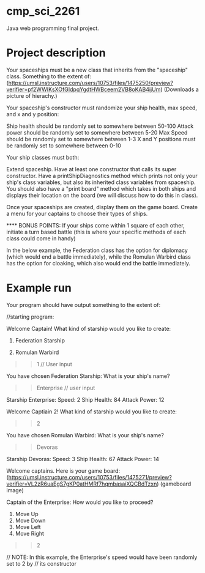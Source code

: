 # cmp_sci_2261
Java web programming final project.

# Project description
Your spaceships must be a new class that inherits from the "spaceship" class. Something to the extent of:
(https://umsl.instructure.com/users/10753/files/1475250/preview?verifier=pf2WWIKsXOfGIdpqYgdtHWBceem2VB8oKAB4ijUm) (Downloads a picture of hierachy.) 

Your spaceship's constructor must randomize your ship health, max speed, and x and y position: 

Ship health should be randomly set to somewhere between 50-100
Attack power should be randomly set to somewhere between 5-20
Max Speed should be randomly set to somewhere between 1-3
X and Y positions must be randomly set to somewhere between 0-10
 

Your ship classes must both: 

Extend spaceship.
Have at least one constructor that calls its super constructor. 
Have a printShipDiagnostics method which prints not only your ship's class variables, but also its inherited class variables from spaceship. 
You should also have a "print board" method which takes in both ships and displays their location on the board (we will discuss how to do this in class). 

 

Once your spaceships are created, display them on the game board. Create a menu for your captains to choose their types of ships. 

 

 

**** BONUS POINTS: If your ships come within 1 square of each other, initiate a turn based battle (this is where your specific methods of each class could come in handy)

 

In the below example, the Federation class has the option for diplomacy (which would end a battle immediately), while the Romulan Warbird class has the option for cloaking, which also would end the battle immediately. 

# Example run
Your program should have output something to the extent of: 

//starting program: 

Welcome Captain! What kind of starship would you like to create: 

1. Federation Starship

2. Romulan Warbird

>> 1    // User input 

You have chosen Federation Starship: What is your ship's name? 

>> Enterprise // user input

Starship Enterprise: 
Speed: 2
Ship Health: 84
Attack Power: 12

Welcome Captiain 2! What kind of starship would you like to create: 

>> 2

You have chosen Romulan Warbird: What is your ship's name?

>> Devoras

Starship Devoras: 
Speed: 3
Ship Health: 67
Attack Power: 14



Welcome captains. Here is your game board: 
(https://umsl.instructure.com/users/10753/files/1475271/preview?verifier=VL2zR6uaEgS7gKP0atHMRf7hqmbasaiXQCBdTzxn) (gameboard image)

Captain of the Enterprise: How would you like to proceed? 
1. Move Up
2. Move Down
3. Move Left
4. Move Right

>> 2        

// NOTE: In this example, the Enterprise's speed would have been randomly set to 2 by // its constructor

